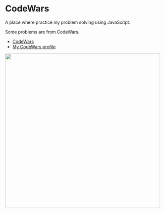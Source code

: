 # CodeWars
A place where practice my problem solving using JavaScript.  
  
Some problems are from CodeWars. 

* [CodeWars](https://www.codewars.com)  
* [My CodeWars profile](https://www.codewars.com/users/JamesHarrisonZa)

<a name="my codewars profile">[<img src="https://www.qualified.io/shared/images/codewars-black-large-24a9d355.png" width="500px" />](https://www.codewars.com/users/JamesHarrisonZa)</a> 
